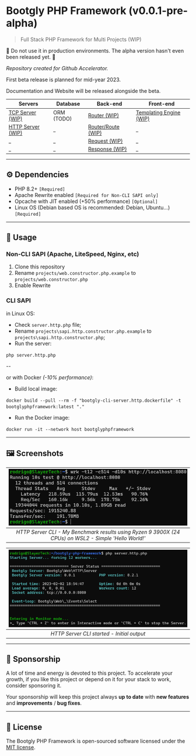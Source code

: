 # Bootgly PHP Framework (v0.0.1-pre-alpha)

> Full Stack PHP Framework for Multi Projects (WIP)

🚧 Do not use it in production environments. The alpha version hasn't even been released yet. 🚧

*Repository created for Github Accelerator.*

First beta release is planned for mid-year 2023.

Documentation and Website will be released alongside the beta.

Servers | Database | Back-end | Front-end
--- | --- | --- | ---
[TCP Server (WIP)](/interfaces/Web/TCP/Server.php) | ORM (TODO) | [Router (WIP)](/nodes/Web/HTTP/Server/Router.php) | [Templating Engine (WIP)](/core/Template.php)
[HTTP Server (WIP)](/nodes/Web/HTTP/Server.php) | _ | [Router/Route (WIP)](/nodes/Web/HTTP/Server/Router/Route.php) | _
_ | _ | [Request (WIP)](/nodes/Web/HTTP/Server/Request.php) | _
_ | _ | [Response (WIP)](/nodes/Web/HTTP/Server/Response.php) | _

---

## ⚙️ Dependencies

- PHP 8.2+ `[Required]`
- Apache Rewrite enabled `[Required for Non-CLI SAPI only]`
- Opcache with JIT enabled (+50% performance) `[Optional]`
- Linux OS (Debian based OS is recommended: Debian, Ubuntu...) `[Required]`

---

## 🔧 Usage

### **Non-CLI SAPI (Apache, LiteSpeed, Nginx, etc)**

1) Clone this repository
2) Rename `projects/web.constructor.php.example` to `projects/web.constructor.php`
3) Enable Rewrite

### **CLI SAPI**

in Linux OS:

- Check `server.http.php` file;
- Rename `projects\sapi.http.constructor.php.example` to `projects\sapi.http.constructor.php`;
- Run the server:

`php server.http.php`

--

or with Docker *(-10% performance)*:

- Build local image:

`docker build --pull --rm -f "bootgly-cli-server.http.dockerfile" -t bootglyphpframework:latest "."`

- Run the Docker image:

`docker run -it --network host bootglyphpframework`

---

## 🖼 Screenshots

| ![HTTP Server CLI - My Benchmark results using Ryzen 9 3900X (24 CPUs) on WSL2 - Simple 'Hello World!'](https://github.com/bootgly/.github/raw/main/screenshots/bootgly-php-framework/Server-CLI-HTTP-Benchmark-Ryzen-9-3900X-WSL2.png "HTTP Server CLI - My Benchmark results using Ryzen 9 3900X (24 CPUs) on WSL2 - Simple 'Hello World!'") |
|:--:| 
| *HTTP Server CLI - My Benchmark results using Ryzen 9 3900X (24 CPUs) on WSL2 - Simple 'Hello World!'* |

| ![HTTP Server CLI started - Initial output](https://github.com/bootgly/.github/raw/main/screenshots/bootgly-php-framework/Server-CLI-HTTP-started.png "HTTP Server CLI started - Initial output") |
|:--:| 
| *HTTP Server CLI started - Initial output* |

---

## 💖 Sponsorship

A lot of time and energy is devoted to this project. To accelerate your growth, if you like this project or depend on it for your stack to work, consider sponsoring it.

Your sponsorship will keep this project always **up to date** with **new features** and **improvements** / **bug fixes**.

---

## 📃 License

The Bootgly PHP Framework is open-sourced software licensed under the [MIT license](https://opensource.org/licenses/MIT).
